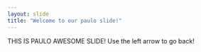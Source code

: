 ```yaml
---
layout: slide
title: "Welcome to our paulo slide!"
---
```

THIS IS PAULO AWESOME SLIDE!
Use the left arrow to go back!
